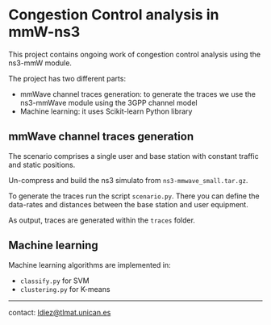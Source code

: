 # Congestion Control analysis in mmW-ns3

This project contains ongoing work of congestion control analysis using the ns3-mmW module.

The project has two different parts:

* mmWave channel traces generation: to generate the traces we use the ns3-mmWave module using the 3GPP channel model
* Machine learning: it uses Scikit-learn Python library 

##  mmWave channel traces generation

The scenario comprises a single  user and base station with constant traffic and static positions. 

Un-compress and build the ns3 simulato from `ns3-mmwave_small.tar.gz`. 

To generate the traces run the script `scenario.py`. There you can define the data-rates and distances between the base station and user equipment.

As output, traces are generated within the `traces` folder.

##  Machine learning

Machine learning algorithms are implemented in:
* `classify.py` for SVM
* `clustering.py` for K-means 

------------------------------------------

contact: ldiez@tlmat.unican.es
